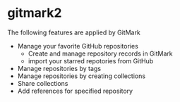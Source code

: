 # gitmark2

The following features are applied by GitMark

- Manage your favorite GitHub repositories
  - Create and manage repository records in GitMark
  - import your starred repotories from GitHub
- Manage repositories by tags
- Manage repositories by creating collections
- Share collections
- Add references for specified repository
